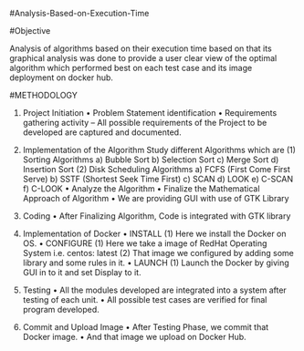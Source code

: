 #Analysis-Based-on-Execution-Time

#Objective

Analysis of algorithms based on their execution time based on that its graphical analysis
was done to provide a user clear view of the optimal algorithm which performed best on
each test case and its image deployment on docker hub.

#METHODOLOGY

1. Project Initiation
• Problem Statement identification
• Requirements gathering activity – All possible requirements of the Project to be developed are captured and documented.

2. Implementation of the Algorithm
Study different Algorithms which are
  (1) Sorting Algorithms
    a) Bubble Sort
    b) Selection Sort
    c) Merge Sort
    d) Insertion Sort
  (2) Disk Scheduling Algorithms
    a) FCFS (First Come First Serve)
    b) SSTF (Shortest Seek Time First)
    c) SCAN
    d) LOOK
    e) C-SCAN
    f) C-LOOK
  • Analyze the Algorithm
  • Finalize the Mathematical Approach of Algorithm
  • We are providing GUI with use of GTK Library
  
3. Coding
• After Finalizing Algorithm, Code is integrated with GTK library

4. Implementation of Docker
  • INSTALL
    (1) Here we install the Docker on OS.
  • CONFIGURE
    (1) Here we take a image of RedHat Operating System i.e. centos: latest
    (2) That image we configured by adding some library and some rules in it.
  • LAUNCH
    (1) Launch the Docker by giving GUI in to it and set Display to it.

5. Testing
• All the modules developed are integrated into a system after testing of each unit.
• All possible test cases are verified for final program developed.

6. Commit and Upload Image
• After Testing Phase, we commit that Docker image.
• And that image we upload on Docker Hub.
